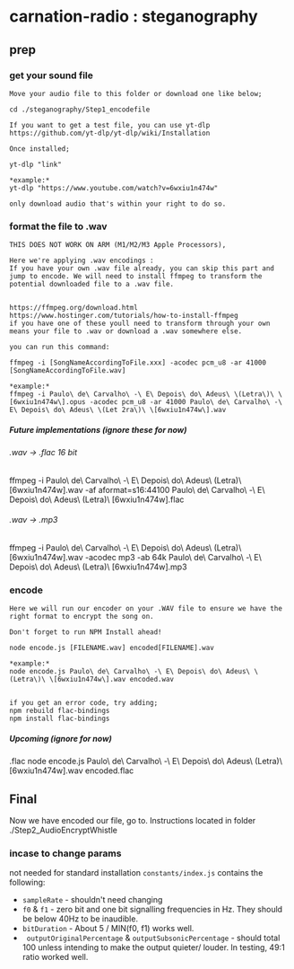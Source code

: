 # carnation-radio : steganography

## prep

### get your sound file 
```
Move your audio file to this folder or download one like below;

cd ./steganography/Step1_encodefile

```
```
If you want to get a test file, you can use yt-dlp
https://github.com/yt-dlp/yt-dlp/wiki/Installation

Once installed; 

yt-dlp "link" 

*example:*
yt-dlp "https://www.youtube.com/watch?v=6wxiu1n474w"

only download audio that's within your right to do so.

```
### format the file to .wav
``` 
THIS DOES NOT WORK ON ARM (M1/M2/M3 Apple Processors),

Here we're applying .wav encodings :
If you have your own .wav file already, you can skip this part and jump to encode. We will need to install ffmpeg to transform the potential downloaded file to a .wav file. 


https://ffmpeg.org/download.html
https://www.hostinger.com/tutorials/how-to-install-ffmpeg
if you have one of these youll need to transform through your own means your file to .wav or download a .wav somewhere else.

you can run this command:

ffmpeg -i [SongNameAccordingToFile.xxx] -acodec pcm_u8 -ar 41000 [SongNameAccordingToFile.wav]

*example:*
ffmpeg -i Paulo\ de\ Carvalho\ -\ E\ Depois\ do\ Adeus\ \(Letra\)\ \[6wxiu1n474w\].opus -acodec pcm_u8 -ar 41000 Paulo\ de\ Carvalho\ -\ E\ Depois\ do\ Adeus\ \(Let 2ra\)\ \[6wxiu1n474w\].wav
```

##### Future implementations (ignore these for now)
###### .wav -> .flac 16 bit
ffmpeg -i Paulo\ de\ Carvalho\ -\ E\ Depois\ do\ Adeus\ \(Letra\)\ \[6wxiu1n474w\].wav -af aformat=s16:44100 Paulo\ de\ Carvalho\ -\ E\ Depois\ do\ Adeus\ \(Letra\)\ \[6wxiu1n474w\].flac

###### .wav -> .mp3
ffmpeg -i Paulo\ de\ Carvalho\ -\ E\ Depois\ do\ Adeus\ \(Letra\)\ \[6wxiu1n474w\].wav -acodec mp3 -ab 64k Paulo\ de\ Carvalho\ -\ E\ Depois\ do\ Adeus\ \(Letra\)\ \[6wxiu1n474w\].mp3

### encode
```
Here we will run our encoder on your .WAV file to ensure we have the right format to encrypt the song on. 

Don't forget to run NPM Install ahead!

node encode.js [FILENAME.wav] encoded[FILENAME].wav

*example:*
node encode.js Paulo\ de\ Carvalho\ -\ E\ Depois\ do\ Adeus\ \(Letra\)\ \[6wxiu1n474w\].wav encoded.wav 


if you get an error code, try adding; 
npm rebuild flac-bindings 
npm install flac-bindings

```

##### Upcoming (ignore for now)
 .flac
node encode.js Paulo\ de\ Carvalho\ -\ E\ Depois\ do\ Adeus\ \(Letra\)\ \[6wxiu1n474w\].wav encoded.flac 


## Final
Now we have encoded our file, go to. Instructions located in folder  ./Step2_AudioEncryptWhistle


### incase to change params
not needed for standard installation
`constants/index.js` contains the following:
* `sampleRate` - shouldn't need changing
* `f0` & `f1` - zero bit and one bit signalling frequencies in Hz. They should be below 40Hz to be inaudible.
* `bitDuration` - About 5 / MIN(f0, f1) works well.
* ` outputOriginalPercentage` & `outputSubsonicPercentage` - should total 100 unless intending to make the output quieter/ louder. In testing, 49:1 ratio worked well.


